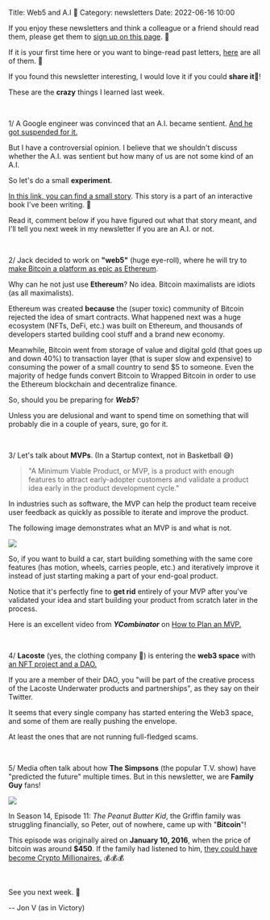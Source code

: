 Title: Web5 and A.I 🤖
Category: newsletters
Date: 2022-06-16 10:00

If you enjoy these newsletters and think a colleague or a friend should read them, please get them to [sign up on this page](https://jon.io/). 📝

If it is your first time here or you want to binge-read past letters, [here](https://jon.io/category/newsletters) are all of them. 📰

If you found this newsletter interesting, I would love it if you could **share it**🔗!

These are the **crazy** things I learned last week.

<br>

1/ A Google engineer was convinced that an A.I. became sentient. [And he got suspended for it.](https://twitter.com/tomgara/status/1535716256585859073?t=D_aprEnsHL0dAWgv4XqDuw&s=19)

But I have a controversial opinion. I believe that we shouldn't discuss whether the A.I. was sentient but how many of us are not some kind of an A.I.

So let's do a small **experiment**.

[In this link, you can find a small story](https://jon.io/pages/day-minus-one). This story is a part of an interactive book I've been writing. 📖

Read it, comment below if you have figured out what that story meant, and I'll tell you next week in my newsletter if you are an A.I. or not.

<br>

2/ Jack decided to work on **"web5"** (huge eye-roll), where he will try to [make Bitcoin a platform as epic as Ethereum](https://decrypt.co/102605/jack-dorsey-tbd-web5-bitcoin).

Why can he not just use **Ethereum**? No idea. Bitcoin maximalists are idiots (as all maximalists).

Ethereum was created **because** the (super toxic) community of Bitcoin rejected the idea of smart contracts. What happened next was a huge ecosystem (NFTs, DeFi, etc.) was built on Ethereum, and thousands of developers started building cool stuff and a brand new economy.

Meanwhile, Bitcoin went from storage of value and digital gold (that goes up and down 40%) to transaction layer (that is super slow and expensive) to consuming the power of a small country to send $5 to someone. Even the majority of hedge funds convert Bitcoin to Wrapped Bitcoin in order to use the Ethereum blockchain and decentralize finance.

So, should you be preparing for _**Web5**_?

Unless you are delusional and want to spend time on something that will probably die in a couple of years, sure, go for it.

<br>

3/ Let's talk about **MVPs**. (In a Startup context, not in Basketball 😅)


> "A Minimum Viable Product, or MVP, is a product with enough features to attract early-adopter customers and validate a product idea early in the product development cycle."

In industries such as software, the MVP can help the product team receive user feedback as quickly as possible to iterate and improve the product.

The following image demonstrates what an MVP is and what is not. 

![](https://sendfoxprod.b-cdn.net/media/3gt7aQhfTNKsolNvl4EBJjhoQCrRPWjUpG4aaanl16325)

So, if you want to build a car, start building something with the same core features (has motion, wheels, carries people, etc.) and iteratively improve it instead of just starting making a part of your end-goal product.

Notice that it's perfectly fine to **get rid** entirely of your MVP after you've validated your idea and start building your product from scratch later in the process.

Here is an excellent video from **_YCombinator_** on [How to Plan an MVP.](https://www.ycombinator.com/library/6f-how-to-plan-an-mvp)

<br>

4/ **Lacoste** (yes, the clothing company 🐊) is entering the **web3 space** with [an NFT project and a DAO.](https://undw3.lacoste.com/)

If you are a member of their DAO, you "will be part of the creative process of the Lacoste Underwater products and partnerships", as they say on their Twitter.

It seems that every single company has started entering the Web3 space, and some of them are really pushing the envelope.

At least the ones that are not running full-fledged scams.

<br>

5/ Media often talk about how **The Simpsons** (the popular T.V. show) have "predicted the future" multiple times. But in this newsletter, we are **Family Guy** fans!

![](https://sendfoxprod.b-cdn.net/media/QY6OgfJNJ7lXIPuitLNlFSjwrRhRLfJkRSBBluI416325)

In Season 14, Episode 11: _The Peanut Butter Kid_, the Griffin family was struggling financially, so Peter, out of nowhere, came up with "**Bitcoin**"!

This episode was originally aired on **January 10, 2016**, when the price of bitcoin was around **$450**. If the family had listened to him, [they could have become Crypto Millionaires.](https://www.reddit.com/r/CryptoCurrency/comments/ovp6py/how_peter_griffin_family_guy_could_have_become_a/) 💰💰💰


<br>

See you next week. 🚀

-- Jon V (as in Victory)